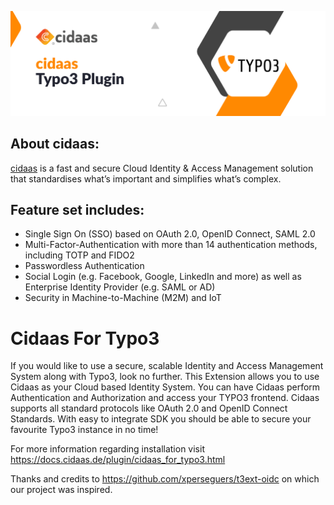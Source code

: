![Logo](logo.jpg)

## About cidaas:
[cidaas](https://www.cidaas.com)
 is a fast and secure Cloud Identity & Access Management solution that standardises what’s important and simplifies what’s complex.

## Feature set includes:
* Single Sign On (SSO) based on OAuth 2.0, OpenID Connect, SAML 2.0 
* Multi-Factor-Authentication with more than 14 authentication methods, including TOTP and FIDO2 
* Passwordless Authentication 
* Social Login (e.g. Facebook, Google, LinkedIn and more) as well as Enterprise Identity Provider (e.g. SAML or AD) 
* Security in Machine-to-Machine (M2M) and IoT

# Cidaas For Typo3

If you would like to use a secure, scalable Identity and Access Management System along with Typo3, look no further.
This Extension allows you to use Cidaas as your Cloud based Identity System. You can have Cidaas perform Authentication
and Authorization and access your TYPO3 frontend. Cidaas supports all standard protocols like OAuth 2.0 and OpenID Connect
Standards. With easy to integrate SDK you should be able to secure your favourite Typo3 instance in no time!


For more information regarding installation visit https://docs.cidaas.de/plugin/cidaas_for_typo3.html

Thanks and credits to https://github.com/xperseguers/t3ext-oidc on which our project was inspired.